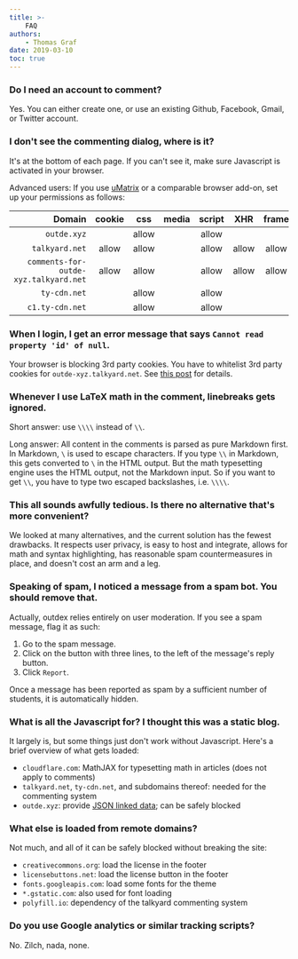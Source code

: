 ```yaml
---
title: >-
    FAQ
authors:
    - Thomas Graf
date: 2019-03-10
toc: true
---
```


### Do I need an account to comment?

Yes.
You can either create one, or use an existing Github, Facebook, Gmail, or Twitter account.

### I don't see the commenting dialog, where is it?

It's at the bottom of each page.
If you can't see it, make sure Javascript is activated in your browser.

Advanced users: If you use [uMatrix](https://addons.mozilla.org/en-US/firefox/addon/umatrix/) or a comparable browser add-on, set up your permissions as follows:

| Domain                                | cookie | css   | media | script | XHR   | frame | other |
| -:                                    | :-:    | :-:   | :-:   | :-:    | :-:   | :-:   | :-:   |
| `outde.xyz`                           |        | allow |       | allow  |       |       |       |
| `talkyard.net`                        | allow  | allow |       | allow  | allow | allow |       |
| `comments-for-outde-xyz.talkyard.net` | allow  | allow |       | allow  | allow | allow |       |
| `ty-cdn.net`                          |        | allow |       | allow  |       |       |       |     
| `c1.ty-cdn.net`                       |        | allow |       | allow  |       |       |       |     

### When I login, I get an error message that says `Cannot read property 'id' of null`. 

Your browser is blocking 3rd party cookies.
You have to whitelist 3rd party cookies for `outde-xyz.talkyard.net`.
See [this post](https://www.talkyard.io/-217/disabling-3rd-party-cookies-in-ones-browser-breaks-blog-comments-login) for details.

### Whenever I use LaTeX math in the comment, linebreaks gets ignored.

Short answer: use `\\\\` instead of `\\`.

Long answer: All content in the comments is parsed as pure Markdown first.
In Markdown, `\` is used to escape characters.
If you type `\\` in Markdown, this gets converted to `\` in the HTML output. 
But the math typesetting engine uses the HTML output, not the Markdown input.
So if you want to get `\\`, you have to type two escaped backslashes, i.e. `\\\\`.

### This all sounds awfully tedious. Is there no alternative that's more convenient?

We looked at many alternatives, and the current solution has the fewest drawbacks.
It respects user privacy, is easy to host and integrate, allows for math and syntax highlighting, has reasonable spam countermeasures in place, and doesn't cost an arm and a leg.

### Speaking of spam, I noticed a message from a spam bot. You should remove that.

Actually, outdex relies entirely on user moderation.
If you see a spam message, flag it as such:

1. Go to the spam message.
1. Click on the button with three lines, to the left of the message's reply button.
1. Click `Report`.

Once a message has been reported as spam by a sufficient number of students, it is automatically hidden.

### What is all the Javascript for? I thought this was a static blog.

It largely is, but some things just don't work without Javascript.
Here's a brief overview of what gets loaded:

- `cloudflare.com`: MathJAX for typesetting math in articles (does not apply to comments)
- `talkyard.net`, `ty-cdn.net`, and subdomains thereof: needed for the commenting system
- `outde.xyz`: provide [JSON linked data](https://json-ld.org/); can be safely blocked


### What else is loaded from remote domains?

Not much, and all of it can be safely blocked without breaking the site:

- `creativecommons.org`: load the license in the footer
- `licensebuttons.net`: load the license button in the footer
- `fonts.googleapis.com`: load some fonts for the theme
- `*.gstatic.com`: also used for font loading
- `polyfill.io`: dependency of the talkyard commenting system


### Do you use Google analytics or similar tracking scripts?

No. Zilch, nada, none.
